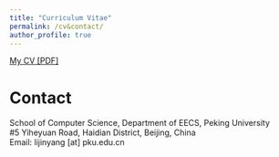 ```yaml
---
title: "Curriculum Vitae"
permalink: /cv&contact/
author_profile: true
---
```


[My CV [PDF]](https://lijinyang0228.github.io/files/cv/CV.pdf)

# Contact
School of Computer Science, Department of EECS, Peking University<br>
#5 Yiheyuan Road, Haidian District,
Beijing, China<br>
Email: lijinyang [at] pku.edu.cn
